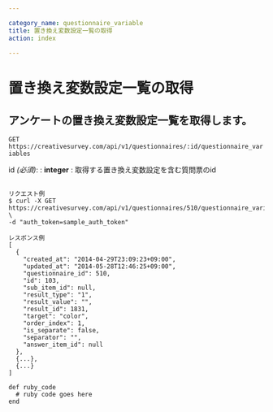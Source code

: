 ```yaml
---

category_name: questionnaire_variable
title: 置き換え変数設定一覧の取得
action: index

---
```


# 置き換え変数設定一覧の取得

## アンケートの置き換え変数設定一覧を取得します。

`GET https://creativesurvey.com/api/v1/questionnaires/:id/questionnaire_variables`

id _(必須)_:
: __integer__
: 取得する置き換え変数設定を含む質問票のid

~~~

リクエスト例
$ curl -X GET https://creativesurvey.com/api/v1/questionnaires/510/questionnaire_variables \
-d "auth_token=sample_auth_token"

レスポンス例
[
  {
    "created_at": "2014-04-29T23:09:23+09:00",
    "updated_at": "2014-05-28T12:46:25+09:00",
    "questionnaire_id": 510,
    "id": 103,
    "sub_item_id": null,
    "result_type": "1",
    "result_value": "",
    "result_id": 1831,
    "target": "color",
    "order_index": 1,
    "is_separate": false,
    "separator": "",
    "answer_item_id": null
  },
  {...},
  {...}
]

~~~

~~~
def ruby_code
  # ruby code goes here
end
~~~

